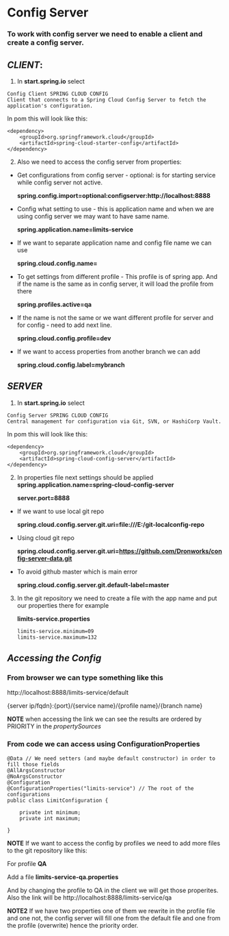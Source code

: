 # Config Server
### To work with config server we need to **enable a client** and **create a config server**.

## ***CLIENT***: 
1. In **start.spring.io** select
```
Config Client SPRING CLOUD CONFIG
Client that connects to a Spring Cloud Config Server to fetch the application's configuration.
```
In pom this will look like this:
```
<dependency>
    <groupId>org.springframework.cloud</groupId>
    <artifactId>spring-cloud-starter-config</artifactId>
</dependency>
```
2. Also we need to access the config server from properties:
- Get configurations from config server - optional: is for starting service while config server not active.

    **spring.config.import=optional:configserver:http://localhost:8888**
- Config what setting to use - this is application name and when we are using config server we may want to have same name.

    **spring.application.name=limits-service**
- If we want to separate application name and config file name we can use

    **spring.cloud.config.name=**
- To get settings from different profile - This profile is of spring app. And if the name is the same as in config server, it will load the profile from there

    **spring.profiles.active=qa**
- If the name is not the same or we want different profile for server and for config - need to add next line.

    **spring.cloud.config.profile=dev**
- If we want to access properties from another branch we can add

    **spring.cloud.config.label=mybranch**


## ***SERVER***
1. In **start.spring.io** select
```
Config Server SPRING CLOUD CONFIG
Central management for configuration via Git, SVN, or HashiCorp Vault.
```
In pom this will look like this:
```
<dependency>
    <groupId>org.springframework.cloud</groupId>
    <artifactId>spring-cloud-config-server</artifactId>
</dependency>
```
2. In properties file next settings should be applied
    **spring.application.name=spring-cloud-config-server**

    **server.port=8888**

- If we want to use local git repo

    **spring.cloud.config.server.git.uri=file:///E:/git-localconfig-repo**
- Using cloud git repo

    **spring.cloud.config.server.git.uri=https://github.com/Dronworks/config-server-data.git**
- To avoid github master which is main error

    **spring.cloud.config.server.git.default-label=master**

3. In the git repository we need to create a file with the app name and put our properties there for example

    **limits-service.properties**
    ```
    limits-service.minimum=09
    limits-service.maximum=132
    ```

## ***Accessing the Config***
### From browser we can type something like this
http://localhost:8888/limits-service/default

{server ip/fqdn}:{port}/{service name}/{profile name}/{branch name}

**NOTE** when accessing the link we can see the results are ordered by PRIORITY in the *propertySources*

### From code we can access using ConfigurationProperties
```
@Data // We need setters (and maybe default constructor) in order to fill those fields
@AllArgsConstructor
@NoArgsConstructor
@Configuration
@ConfigurationProperties("limits-service") // The root of the configurations
public class LimitConfiguration {

	private int minimum;
	private int maximum;
	
}
```

**NOTE** If we want to access the config by profiles we need to add more files to the git repository like this:

For profile **QA**

Add a file **limits-service-qa.properties**

And by changing the profile to QA in the client we will get those properites. Also the link will be http://localhost:8888/limits-service/qa

**NOTE2** If we have two properties one of them we rewrite in the profile file and one not, the config server will fill one from the default file and one from the profile (overwrite) hence the priority order.